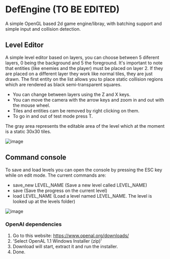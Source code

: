 # DefEngine (TO BE EDITED)
A simple OpenGL based 2d game engine/libray, with batching support and simple input and collision detection.

## Level Editor
A simple level editor based on layers, you can choose between 5 diferent layers, 0 being the background and 5 the foreground. It's important to note that
entities (like enemies and the player) must be placed on layer 2. If they are placed on a different layer they work like normal tiles, they are just drawn.
The first entity on the list allows you to place static collision regions which are rendered as black semi-transparent squares.

- You can change between layers using the Z and X keys.
- You can move the camera with the arrow keys and zoom in and out with the mouse wheel.
- Tiles and entities cam be removed by right clicking on them.
- To go in and out of test mode press T.

The gray area represents the editable area of the level which at the moment is a static 30x30 tiles. 

![image](https://user-images.githubusercontent.com/66743720/160708817-9a40b290-98df-4489-baf2-2077e759fed5.png)

## Command console
To save and load levels you can open the console by pressing the ESC key while on edit mode. The current commands are:
- save_new LEVEL_NAME  (Save a new level called LEVEL_NAME)
- save                 (Save the progress on the current level)
- load LEVEL_NAME      (Load a level named LEVEL_NAME. The level is looked up at the levels folder)

![image](https://user-images.githubusercontent.com/66743720/160709637-c7a0d718-e0db-4629-a5ae-beb167462739.png)

### OpenAl dependencies 
1. Go to this website: https://www.openal.org/downloads/
2. 'Select OpenAL 1.1 Windows Installer (zip)'
3. Download will start, extract it and run the installer.
4. Done.
